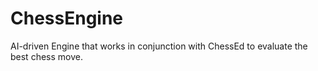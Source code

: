 # ChessEngine
AI-driven Engine that works in conjunction with ChessEd to evaluate the best chess move.
